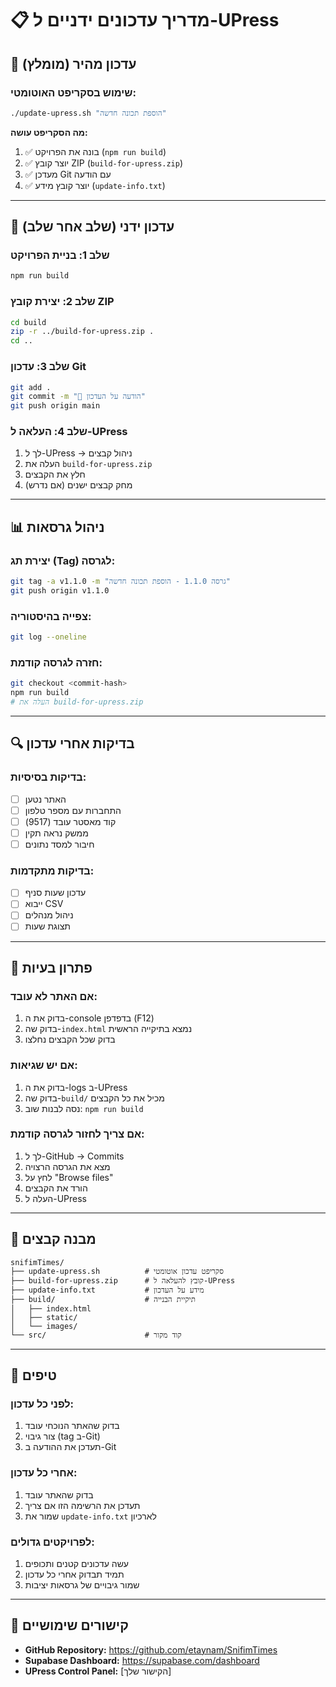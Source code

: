 # 📋 מדריך עדכונים ידניים ל-UPress

## 🚀 עדכון מהיר (מומלץ)

### שימוש בסקריפט האוטומטי:
```bash
./update-upress.sh "הוספת תכונה חדשה"
```

**מה הסקריפט עושה:**
1. ✅ בונה את הפרויקט (`npm run build`)
2. ✅ יוצר קובץ ZIP (`build-for-upress.zip`)
3. ✅ מעדכן Git עם הודעה
4. ✅ יוצר קובץ מידע (`update-info.txt`)

---

## 🔧 עדכון ידני (שלב אחר שלב)

### שלב 1: בניית הפרויקט
```bash
npm run build
```

### שלב 2: יצירת קובץ ZIP
```bash
cd build
zip -r ../build-for-upress.zip .
cd ..
```

### שלב 3: עדכון Git
```bash
git add .
git commit -m "🔄 הודעה על העדכון"
git push origin main
```

### שלב 4: העלאה ל-UPress
1. לך ל-UPress → ניהול קבצים
2. העלה את `build-for-upress.zip`
3. חלץ את הקבצים
4. מחק קבצים ישנים (אם נדרש)

---

## 📊 ניהול גרסאות

### יצירת תג (Tag) לגרסה:
```bash
git tag -a v1.1.0 -m "גרסה 1.1.0 - הוספת תכונה חדשה"
git push origin v1.1.0
```

### צפייה בהיסטוריה:
```bash
git log --oneline
```

### חזרה לגרסה קודמת:
```bash
git checkout <commit-hash>
npm run build
# העלה את build-for-upress.zip
```

---

## 🔍 בדיקות אחרי עדכון

### בדיקות בסיסיות:
- [ ] האתר נטען
- [ ] התחברות עם מספר טלפון
- [ ] קוד מאסטר עובד (9517)
- [ ] ממשק נראה תקין
- [ ] חיבור למסד נתונים

### בדיקות מתקדמות:
- [ ] עדכון שעות סניף
- [ ] ייבוא CSV
- [ ] ניהול מנהלים
- [ ] תצוגת שעות

---

## 🚨 פתרון בעיות

### אם האתר לא עובד:
1. בדוק את ה-console בדפדפן (F12)
2. בדוק שה-`index.html` נמצא בתיקייה הראשית
3. בדוק שכל הקבצים נחלצו

### אם יש שגיאות:
1. בדוק את ה-logs ב-UPress
2. בדוק שה-`build/` מכיל את כל הקבצים
3. נסה לבנות שוב: `npm run build`

### אם צריך לחזור לגרסה קודמת:
1. לך ל-GitHub → Commits
2. מצא את הגרסה הרצויה
3. לחץ על "Browse files"
4. הורד את הקבצים
5. העלה ל-UPress

---

## 📁 מבנה קבצים

```
snifimTimes/
├── update-upress.sh          # סקריפט עדכון אוטומטי
├── build-for-upress.zip      # קובץ להעלאה ל-UPress
├── update-info.txt           # מידע על העדכון
├── build/                    # תיקיית הבנייה
│   ├── index.html
│   ├── static/
│   └── images/
└── src/                      # קוד מקור
```

---

## 🎯 טיפים

### לפני כל עדכון:
1. בדוק שהאתר הנוכחי עובד
2. צור גיבוי (tag ב-Git)
3. תעדכן את ההודעה ב-Git

### אחרי כל עדכון:
1. בדוק שהאתר עובד
2. תעדכן את הרשימה הזו אם צריך
3. שמור את `update-info.txt` לארכיון

### לפרויקטים גדולים:
1. עשה עדכונים קטנים ותכופים
2. תמיד תבדוק אחרי כל עדכון
3. שמור גיבויים של גרסאות יציבות

---

## 🔗 קישורים שימושיים

- **GitHub Repository:** https://github.com/etaynam/SnifimTimes
- **Supabase Dashboard:** https://supabase.com/dashboard
- **UPress Control Panel:** [הקישור שלך]
